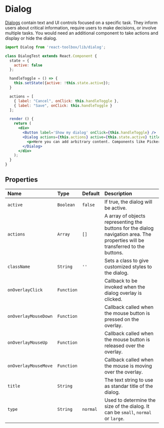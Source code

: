 # Dialog

[Dialogs](https://www.google.com/design/spec/components/dialogs.html) contain text and UI controls focused on a specific task. They inform users about critical information, require users to make decisions, or involve multiple tasks. You would need an additional component to take actions and display or hide the dialog.

<!-- example -->
```jsx
import Dialog from 'react-toolbox/lib/dialog';

class DialogTest extends React.Component {
  state = { 
    active: false 
  };

  handleToggle = () => {
    this.setState({active: !this.state.active});
  }

  actions = [
    { label: "Cancel", onClick: this.handleToggle },
    { label: "Save", onClick: this.handleToggle }
  ];

  render () {
    return (
      <div>
        <Button label='Show my dialog' onClick={this.handleToggle} />
        <Dialog actions={this.actions} active={this.state.active} title='My awesome dialog'>
          <p>Here you can add arbitrary content. Components like Pickers are using dialogs now.</p>
        </Dialog>
      </div>
    );
  }
}
```

## Properties

| Name              | Type          | Default         | Description|
|:-----|:-----|:-----|:-----|
| `active`        | `Boolean`       |  `false`        | If true, the dialog will be active.|
| `actions`       | `Array`         |    `[]`         | A array of objects representing the buttons for the dialog navigation area. The properties will be transferred to the buttons.|
| `className`     | `String`        |     `''`        | Sets a class to give customized styles to the dialog.|
| `onOverlayClick`   | `Function`   |             | Callback to be invoked when the dialog overlay is clicked.|
| `onOverlayMouseDown` | `Function` |             | Callback called when the mouse button is pressed on the overlay. |
| `onOverlayMouseUp` | `Function` |               | Callback called when the mouse button is released over the overlay. |
| `onOverlayMouseMove` | `Function` |             | Callback called when the mouse is moving over the overlay. |
| `title`         | `String`        |                 | The text string to use as standar title of the dialog.|
| `type`          | `String`        |  `normal`       | Used to determine the size of the dialog. It can be `small`, `normal` or `large`. |
